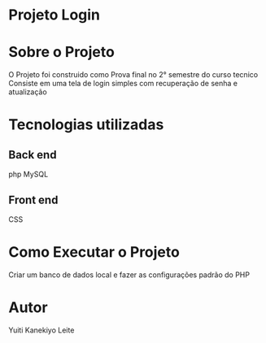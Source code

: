 # Projeto Login

# Sobre o Projeto

O Projeto foi construido como Prova final no 2° semestre do curso tecnico
Consiste em uma tela de login simples com recuperação de senha e atualização 

# Tecnologias utilizadas

## Back end
php
MySQL

## Front end
CSS

# Como Executar o Projeto
Criar um banco de dados local e fazer as configurações padrão do PHP

# Autor
Yuiti Kanekiyo Leite

